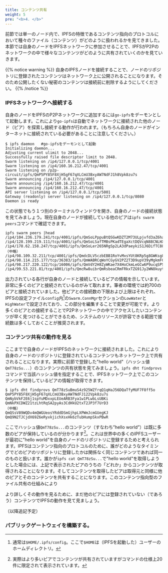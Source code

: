 ```yaml
---
title: コンテンツ共有
weight: 5
pre: "<b>4. </b>"
---
```


前節では単一のノード内で、IPFSの特徴であるコンテンツ指向のプロトコルにおいて種々のファイル（コンテンツ）がどのように扱われるかを見てきました。本節では自身のノードをIPFSネットワークに参加させることで、IPFSがP2Pのネットワークの中で様々なコンテンツがどのように共有されていくのかを見ていきます。

{{% notice warning %}}
自身のIPFSノードを接続することで、ノードのリポジトリに登録されたコンテンツはネットワーク上に公開されることになります。そのため公開したくない秘密のコンテンツは接続前に削除するようにしてください。
{{% /notice %}}


### IPFSネットワークへ接続する

自身のノードをIPFSのP2Pネットワークに追加するには`go-ipfs`をデーモンとして起動します。これにより`go-ipfs`は自動でネットワークに接続された他のノード（ピア）を探索し接続する動作が行われます。（もちろん自身のノードがインターネットに接続されている必要があることに注意してください。）

```
$ ipfs daemon   #go-ipfsをデーモンとして起動
Initializing daemon...
Adjusting current ulimit to 2048...
Successfully raised file descriptor limit to 2048.
Swarm listening on /ip4/127.0.0.1/tcp/4001
Swarm listening on /ip4/160.16.212.47/tcp/4001
Swarm listening on /p2p-circuit/ipfs/QmP5PY85F8XjH5gF67qXLCmU3BxyAW7NdFJ1h8Vpk8zu7s
Swarm announcing /ip4/127.0.0.1/tcp/4001
Swarm announcing /ip4/160.16.212.47/tcp/4001
Swarm announcing /ip4/160.16.212.47/tcp/4001
API server listening on /ip4/127.0.0.1/tcp/5001
Gateway (readonly) server listening on /ip4/127.0.0.1/tcp/8080
Daemon is ready
```

この状態でもう１つ別のターミナルウィンドウを開き、自身のノードの接続状態を見てみましょう。現在自身のノードが接続している他のピアは`ipfs swarm peers`コマンドで確認できます。
```
ipfs swarm peers |head
/ip4/104.236.179.241/tcp/4001/ipfs/QmSoLPppuBtQSGwKDZT2M73ULpjvfd3aZ6ha4oFGL1KrGM
/ip4/128.199.219.111/tcp/4001/ipfs/QmSoLSafTMBsPKadTEgaXctDQVcqN88CNLHXMkTNwMKPnu
/ip4/178.62.158.247/tcp/4001/ipfs/QmSoLer265NRgSp2LA3dPaeykiS1J6DifTC88f5uVQKNAd
（中略）
/ip4/98.109.32.211/tcp/4001/ipfs/QmdcDLV5czbEBB1RoYvMxsYUt8KRp5g8GWKsg86cHb2ByD
/ip4/98.114.215.177/tcp/36383/ipfs/QmWABRCqWoYCGyGV2PZ2T3D9upV39yMgkmFCprXVsKvAZr
/ip4/98.217.220.122/tcp/16006/ipfs/QmVdY2H8ZyWKae7X4HoCkmLeGCw6P9ucqSPSAS9KfeohFf
/ip4/99.53.221.81/tcp/4001/ipfs/QmcRw8uibrQmRsbeaCRmFRkxTZG91Jy2WN8kuythaZiopz
```
出力されている各行が自身のノードと接続しているピアの情報を示しています。非常に多くのピアと接続されているのがみて取れます。筆者の環境では約700のピアと接続されていました。他ピアとの接続数の下限および上限はそれぞれ、IPFSの設定ファイル`config`内[^1]の`Swarm.ConnMgr`セクションの`LowWater`と`HighWater`で設定されており、この部分を編集することで変更が可能です。より多くのピアとの接続することでP2Pネットワークの中でアクセスしたいコンテンツが早く見つけることができるため、システムのリソースが許容できる範囲で接続数は多くしておくことが推奨されます。

### コンテンツ共有の動作を見る
ここまでで自身のノードがIPFSのネットワークに接続されました。これにより自身のノードのリポジトリに登録されているコンテンツもネットワーク上で共有されることになります。実際に前節で登録した"hello world"（ハッシュ値`QmT78zSu...`）のコンテンツの共有状態を見てみましょう。`ipfs dht findprovs`コマンドで当該ハッシュ値を指定することで、IPFSネットワーク上でこのコンテンツを保持しているピアの情報が取得できます。
```
$ ipfs dht findprovs QmT78zSuBmuS4z925WZfrqQ1qHaJ56DQaTfyMUF7F8ff5o
QmP5PY85F8XjH5gF67qXLCmU3BxyAW7NdFJ122Vpk8zu7s
QmNybVkF2E6j1spYuMDxxpLEUeARB3Fya1w1PLwbLsUBKi
QmNkPXCDWZ21tzLhtRqSA2pyAs3CdHkU2txT2JP3f7UrD3
（中略）
QmQSsV89WQDv4mQWGUeosYRddDSmGjhpLXPWmJcmGUegKJ
QmQ9N2TJCjdX69Z6eRyxkjichXsxHk6zTubHumpSkxPBwR
```
ここでハッシュ値`QmT78zSu...`のコンテンツ（すなわち”hello world”）は既に多数のピアが保持しているのが分かります[^2]。これは世界中の多くのIPFSユーザーが最初に"hello world"を自身のノードのリポジトリに登録するためと考えられます。IPFSはコンテンツ指向のプロトコルのために、誰がどのようなタイミングでどのピアのリポジトリに登録したかは関係なく同じコンテンツであれば同一のものと扱います。誰かが`ipfs cat QmT78zSu...`で"hello world"を取得しようとした場合には、上記で表示されたピアのうちの「どれか」からコンテンツが取得されることになります。そしてコンテンツを取得したピアは取得元と同様に他のピアとそのコンテンツを共有することになります。このコンテンツ指向型のファイル共有の仕組みにより

より詳しくその動作を見るために、まだ他のピアには登録されていない（であろう）コンテンツでIPFSの動作を見て見ましょう。

（以降追記予定）
### パブリックゲートウェイを構築する。


[^1]: 通常は`$HOME/.ipfs/config`。ここで`$HOME`は（IPFSを起動した）ユーザーのホームディレクトリ。

[^2]: 実際はより多いピアでコンテンツが共有されていますがコマンドの仕様上20件に限定されて表示されています。
